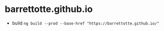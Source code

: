 # barrettotte.github.io


* build ```ng build --prod --base-href "https://barrettotte.github.io/"```